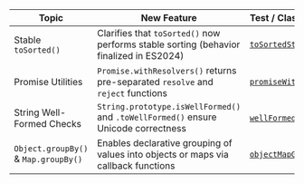 | Topic                                | New Feature                                                                            | Test / Class Example                                       | TC39                                                                             |
|--------------------------------------|----------------------------------------------------------------------------------------|------------------------------------------------------------|----------------------------------------------------------------------------------|
| Stable `toSorted()`                  | Clarifies that `toSorted()` now performs stable sorting (behavior finalized in ES2024) | [`toSortedStable`](features/toSortedStable.js)             | -                                                                                |
| Promise Utilities                    | `Promise.withResolvers()` returns pre-separated `resolve` and `reject` functions       | [`promiseWithResolvers`](features/promiseWithResolvers.js) | [Promise.withResolvers](https://github.com/tc39/proposal-promise-with-resolvers) |
| String Well-Formed Checks            | `String.prototype.isWellFormed()` and `.toWellFormed()` ensure Unicode correctness     | [`wellFormedUnicode`](features/wellFormedUnicode.js)       | [Well-Formed Unicode Strings](https://github.com/tc39/proposal-is-usv-string)    |
| `Object.groupBy()` & `Map.groupBy()` | Enables declarative grouping of values into objects or maps via callback functions     | [`objectMapGroupBy`](features/objectMapGroupBy.js)         | [Array Grouping](https://github.com/tc39/proposal-array-grouping)                |